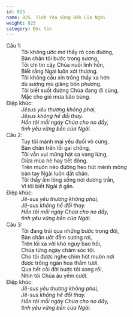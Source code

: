 ```yaml
---
id: 825
name: 825. Tình Yêu Vững Bền Của Ngài
weight: 825
category: Đức tin
---
```

<dl><dt>Câu 1:</dt><dd data-verse="1">Tôi không ước mơ thấy rõ con đường, <br/>Bàn chân tôi bước trong sương, <br/>Tôi chỉ tin cậy Chúa nuôi linh hồn, <br/>Biết rằng Ngài luôn xót thương. <br/>Tôi không cầu xin trông thấy xa hơn <br/>dù sương mù giăng bốn phương. <br/>Tôi biết suốt đường Chúa đang đi cùng, <br/>Mặc cho gió mưa bão bùng. </dd><dt>Điệp khúc:</dt><dd data-chorus="1"><em>Jêsus yêu thương không phai, <br/>Jêsus không hề đổi thay. <br/>Hồn tôi mỗi ngày Chúa cho no đầy, <br/>tình yêu vững bền của Ngài. </em></dd><dt>Câu 2:</dt><dd data-verse="2">Tuy tôi mảnh mai yếu đuối vô cùng, <br/>Bàn chân trên lối gai chông, <br/>Tôi vẫn vui mừng hát ca vang lừng, <br/>Giữa mùa hè hay tiết đông. <br/>Trên muôn nẻo đường heo hút mênh mông <br/>bàn tay Ngài luôn dắt chăn. <br/>Tôi thấy ấm lòng sống nơi dương trần, <br/>Vì tôi biết Ngài ở gần. </dd><dt>Điệp khúc:</dt><dd data-chorus="1"><em>Jê-sus yêu thương không phai, <br/>Jê-sus không hề đổi thay. <br/>Hồn tôi mỗi ngày Chúa cho no đầy, <br/>tình yêu vững bền của Ngài. </em></dd><dt>Câu 3:</dt><dd data-verse="3">Tôi đang trải qua những bước trong đời, <br/>Bàn chân ướt đẫm sương rơi, <br/>Trên lối xa vời khó nguy bao hồi, <br/>Chúa từng ngày chăm sóc tôi. <br/>Cho tôi được nghe chim hót muôn nơi <br/>được trông ngàn hoa thắm tươi. <br/>Qua hết cõi đời bước tôi xong rồi, <br/>Nhìn tôi Chúa âu yếm cười. </dd><dt>Điệp khúc:</dt><dd data-chorus="1"><em>Jê-sus yêu thương không phai, <br/>Jê-sus không hề đổi thay. <br/>Hồn tôi mỗi ngày Chúa cho no đầy, <br/>tình yêu vững bền của Ngài. </em></dd></dl>
